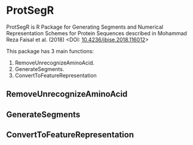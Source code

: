 # ProtSegR

ProtSegR is R Package for Generating Segments and Numerical Representation Schemes for Protein Sequences described in Mohammad Reza Faisal et al. (2018) <DOI: [10.4236/jbise.2018.116012](https://doi.org/10.4236/jbise.2018.116012)>

This package has 3 main functions:
1. RemoveUnrecognizeAminoAcid.
2. GenerateSegments.
3. ConvertToFeatureRepresentation

## RemoveUnrecognizeAminoAcid

## GenerateSegments

## ConvertToFeatureRepresentation

